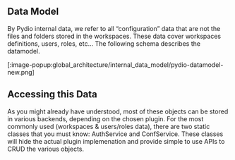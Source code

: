 ## Data Model
By Pydio internal data, we refer to all “configuration” data that are not the files and folders stored in the workspaces. These data cover workspaces definitions, users, roles, etc… The following schema describes the datamodel.

[:image-popup:global_architecture/internal_data_model/pydio-datamodel-new.png]
 
## Accessing this Data
As you might already have understood, most of these objects can be stored in various backends, depending on the chosen plugin. For the most commonly used (workspaces & users/roles data), there are two static classes that you must know: AuthService and ConfService. These classes will hide the actual plugin implemenation and provide simple to use APIs to CRUD the various objects.
